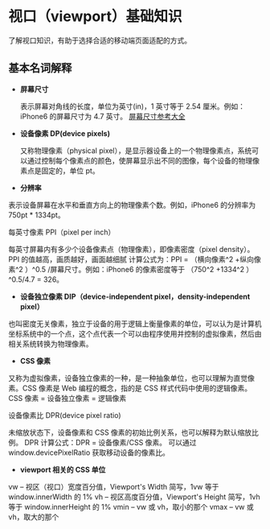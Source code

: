 # 视口（viewport）基础知识

了解视口知识，有助于选择合适的移动端页面适配的方式。

## 基本名词解释

- **屏幕尺寸**

  表示屏幕对角线的长度，单位为英寸(in)，1 英寸等于 2.54 厘米。例如：iPhone6 的屏幕尺寸为 4.7 英寸。
  [屏幕尺寸参考大全](http://screensiz.es/)

* **设备像素 DP(device pixels)**

  又称物理像素（physical pixel），是显示器设备上的一个物理像素点，系统可以通过控制每个像素点的颜色，使屏幕显示出不同的图像，每个设备的物理像素点是固定的，单位 pt。

* **分辨率**

表示设备屏幕在水平和垂直方向上的物理像素个数。例如，iPhone6 的分辨率为 750pt \* 1334pt。

每英寸像素 PPI（pixel per inch）

每英寸屏幕内有多少个设备像素点（物理像素），即像素密度（pixel density）。PPI 的值越高，画质越好，画面越细腻 计算公式为：PPI = （横向像素^2 +纵向像素^2 ）^0.5 /屏幕尺寸。例如：iPhone6 的像素密度等于 （750^2 +1334^2 ）^0.5/4.7 = 326。

- **设备独立像素 DIP（device-independent pixel，density-independent pixel）**

也叫密度无关像素，独立于设备的用于逻辑上衡量像素的单位，可以认为是计算机坐标系统中的一个点，这个点代表一个可以由程序使用并控制的虚拟像素，然后由相关系统转换为物理像素。

- **CSS 像素**

又称为虚拟像素，设备独立像素的一种，是一种抽象单位，也可以理解为直觉像素。CSS 像素是 Web 编程的概念，指的是 CSS 样式代码中使用的逻辑像素。 CSS 像素 = 设备独立像素 = 逻辑像素

设备像素比 DPR(device pixel ratio)

未缩放状态下，设备像素和 CSS 像素的初始比例关系，也可以解释为默认缩放比例。 DPR 计算公式：DPR = 设备像素/CSS 像素。 可以通过 window.devicePixelRatio 获取移动设备的像素比。

- **viewport 相关的 CSS 单位**

vw – 视区（视口）宽度百分值，Viewport's Width 简写，1vw 等于 window.innerWidth 的 1%
vh – 视区高度百分值，Viewport's Height 简写，1vh 等于 window.innerHeight 的 1%
vmin – vw 或 vh，取小的那个
vmax – vw 或 vh，取大的那个
